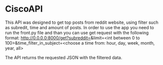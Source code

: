 # CiscoAPI
This API was designed to get top posts from reddit website, using filter such as subredit, time and amount of posts.
In order to use the app you need to run the front.py file and than you can use get request with the following format:
http://0.0.0.0:8000/get?subreddit=<subreddit>&limit=<int between 0 to 100>&time_filter_in_subject=<choose a time from: hour, day, week, month, year, all>

The API returns the requested JSON with the filtered data.
